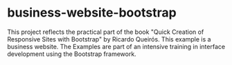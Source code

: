 # business-website-bootstrap
This project reflects the practical part of the book "Quick Creation of Responsive Sites with Bootstrap" by Ricardo Queirós. This example is a business website. The Examples are part of an intensive training in interface development using the Bootstrap framework.
